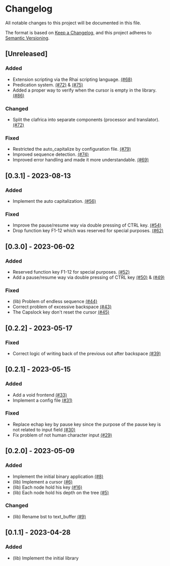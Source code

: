 # Changelog

All notable changes to this project will be documented in this file.

The format is based on [Keep a Changelog](https://keepachangelog.com/en/1.1.0),
and this project adheres to [Semantic Versioning](https://semver.org/spec/v2.0.0.html).

## [Unreleased]

### Added
- Extension scripting via the Rhai scripting language. [(#68)](https://github.com/pythonbrad/clafrica/pull/68)
- Predication system. [(#72)](https://github.com/pythonbrad/clafrica/pull/72) & [(#75)](https://github.com/pythonbrad/clafrica/pull/75)
- Added a proper way to verify when the cursor is empty in the library. [(#86)](https://github.com/pythonbrad/clafrica/pull/86)

### Changed
- Split the clafrica into separate components (processor and translator). [(#72)](https://github.com/pythonbrad/clafrica/pull/72)

### Fixed
- Restricted the auto_capitalize by configuration file. [(#79)](https://github.com/pythonbrad/clafrica/pull/79)
- Improved sequence detection. [(#74)](https://github.com/pythonbrad/clafrica/pull/74)
- Improved error handling and made it more understandable. [(#69)](https://github.com/pythonbrad/clafrica/pull/69)

## [0.3.1] - 2023-08-13

### Added
- Implement the auto capitalization. [(#56)](https://github.com/pythonbrad/clafrica/pull/56)

### Fixed
- Improve the pause/resume way via double pressing of CTRL key. [(#54)](https://github.com/pythonbrad/clafrica/pull/54)
- Drop function key F1-12 which was reserved for special purposes. [(#62)](https://github.com/pythonbrad/clafrica/pull/62)

## [0.3.0] - 2023-06-02

### Added
- Reserved function key F1-12 for special purposes. [(#52)](https://github.com/pythonbrad/clafrica/pull/52)
- Add a pause/resume way via double pressing of CTRL key [(#50)](https://github.com/pythonbrad/clafrica/pull/50) & [(#49)](https://github.com/pythonbrad/clafrica/pull/49)

### Fixed
- (lib) Problem of endless sequence  [(#44)](https://github.com/pythonbrad/clafrica/pull/44)
- Correct problem of excessive backspace [(#43)](https://github.com/pythonbrad/clafrica/pull/43)
- The Capslock key don't reset the cursor [(#45)](https://github.com/pythonbrad/clafrica/pull/45)

## [0.2.2] - 2023-05-17

### Fixed

- Correct logic of writing back of the previous out after backspace [(#39)](https://github.com/pythonbrad/clafrica/pull/39)

## [0.2.1] - 2023-05-15

### Added

- Add a void frontend [(#33)](https://github.com/pythonbrad/clafrica/pull/33)
- Implement a config file [(#31)](https://github.com/pythonbrad/clafrica/pull/31)

### Fixed

- Replace echap key by pause key since the purpose of the pause key is not related to input field [(#30)](https://github.com/pythonbrad/clafrica/pull/30)
- Fix problem of not human character input [(#29)](https://github.com/pythonbrad/clafrica/pull/29)

## [0.2.0] - 2023-05-09

### Added

- Implement the initial binary application [(#8)](https://github.com/pythonbrad/clafrica/pull/8)
- (lib) Implement a cursor [(#6)](https://github.com/pythonbrad/clafrica/pull/6)
- (lib) Each node hold his key [(#16)](https://github.com/pythonbrad/clafrica/pull/16)
- (lib) Each node hold his depth on the tree [(#5)](https://github.com/pythonbrad/clafrica/pull/5)

### Changed

- (lib) Rename bst to text_buffer [(#9)](https://github.com/pythonbrad/clafrica/pull/9)

## [0.1.1] - 2023-04-28

### Added

- (lib) Implement the initial library
